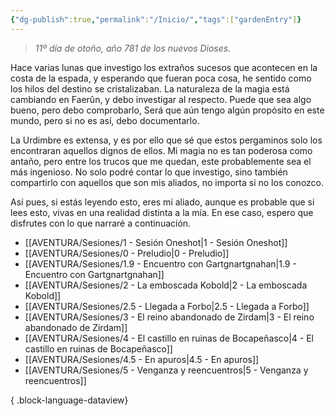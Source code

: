 ```yaml
---
{"dg-publish":true,"permalink":"/Inicio/","tags":["gardenEntry"]}
---
```


> _11º día de otoño, año 781 de los nuevos Dioses._

Hace varias lunas que investigo los extraños sucesos que acontecen en la costa de la espada, y esperando que fueran poca cosa, he sentido como los hilos del destino se cristalizaban. La naturaleza de la magia está cambiando en Faerûn, y debo investigar al respecto. Puede que sea algo bueno, pero debo comprobarlo, Será que aún tengo algún propósito en este mundo, pero si no es así, debo documentarlo.

La Urdimbre es extensa, y es por ello que sé que estos pergaminos solo los encontraran aquellos dignos de ellos. Mi magia no es tan poderosa como antaño, pero entre los trucos que me quedan, este probablemente sea el más ingenioso. No solo podré contar lo que investigo, sino también compartirlo con aquellos que son mis aliados, no importa si no los conozco.

Así pues, si estás leyendo esto, eres mi aliado, aunque es probable que si lees esto, vivas en una realidad distinta a la mía. En ese caso, espero que disfrutes con lo que narraré a continuación.

- [[AVENTURA/Sesiones/1 - Sesión Oneshot\|1 - Sesión Oneshot]]
- [[AVENTURA/Sesiones/0 - Preludio\|0 - Preludio]]
- [[AVENTURA/Sesiones/1.9 - Encuentro con Gartgnartgnahan\|1.9 - Encuentro con Gartgnartgnahan]]
- [[AVENTURA/Sesiones/2 - La emboscada Kobold\|2 - La emboscada Kobold]]
- [[AVENTURA/Sesiones/2.5 - Llegada a Forbo\|2.5 - Llegada a Forbo]]
- [[AVENTURA/Sesiones/3 - El reino abandonado de Zirdam\|3 - El reino abandonado de Zirdam]]
- [[AVENTURA/Sesiones/4 - El castillo en ruinas de Bocapeñasco\|4 - El castillo en ruinas de Bocapeñasco]]
- [[AVENTURA/Sesiones/4.5 - En apuros\|4.5 - En apuros]]
- [[AVENTURA/Sesiones/5 - Venganza y reencuentros\|5 - Venganza y reencuentros]]

{ .block-language-dataview}
